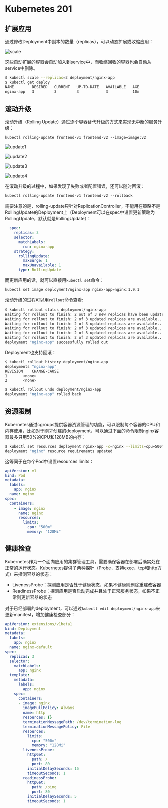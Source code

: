 # Kubernetes 201

## 扩展应用

通过修改Deployment中副本的数量（replicas），可以动态扩展或收缩应用：

![scale](media/scale.png)

这些自动扩展的容器会自动加入到service中，而收缩回收的容器也会自动从service中删除。

```sh
$ kubectl scale --replicas=3 deployment/nginx-app
$ kubectl get deploy
NAME        DESIRED   CURRENT   UP-TO-DATE   AVAILABLE   AGE
nginx-app   3         3         3            3           10m
```

## 滚动升级

滚动升级（Rolling Update）通过逐个容器替代升级的方式来实现无中断的服务升级：

```
kubectl rolling-update frontend-v1 frontend-v2 --image=image:v2
```

![update1](media/update1.png)

![update2](media/update2.png)

![update3](media/update3.png)

![update4](media/update4.png)

在滚动升级的过程中，如果发现了失败或者配置错误，还可以随时回滚：

```
kubectl rolling-update frontend-v1 frontend-v2 --rollback
```

需要注意的是，rolling-update只针对ReplicationController，不能用在策略不是RollingUpdate的Deployment上（Deployment可以在spec中设置更新策略为RollingUpdate，默认就是RollingUpdate）：

```yaml
  spec:
    replicas: 3
    selector:
      matchLabels:
        run: nginx-app
    strategy:
      rollingUpdate:
        maxSurge: 1
        maxUnavailable: 1
      type: RollingUpdate
```

而更新应用的话，就可以直接用`kubectl set`命令：

```sh
kubectl set image deployment/nginx-app nginx-app=nginx:1.9.1
```

滚动升级的过程可以用`rollout`命令查看:

```sh
$ kubectl rollout status deployment/nginx-app
Waiting for rollout to finish: 2 out of 3 new replicas have been updated...
Waiting for rollout to finish: 2 of 3 updated replicas are available...
Waiting for rollout to finish: 2 of 3 updated replicas are available...
Waiting for rollout to finish: 2 of 3 updated replicas are available...
Waiting for rollout to finish: 2 of 3 updated replicas are available...
Waiting for rollout to finish: 2 of 3 updated replicas are available...
deployment "nginx-app" successfully rolled out
```

Deployment也支持回滚：

```sh
$ kubectl rollout history deployment/nginx-app
deployments "nginx-app"
REVISION	CHANGE-CAUSE
1		<none>
2		<none>

$ kubectl rollout undo deployment/nginx-app
deployment "nginx-app" rolled back
```

## 资源限制

Kubernetes通过cgroups提供容器资源管理的功能，可以限制每个容器的CPU和内存使用，比如对于刚才创建的deployment，可以通过下面的命令限制nginx容器最多只用50%的CPU和128MB的内存：

```sh
$ kubectl set resources deployment nginx-app -c=nginx --limits=cpu=500m,memory=128Mi
deployment "nginx" resource requirements updated
```

这等同于在每个Pod中设置resources limits：

```yaml
apiVersion: v1
kind: Pod
metadata:
  labels:
    app: nginx
  name: nginx
spec:
  containers:
    - image: nginx
      name: nginx
      resources:
        limits:
          cpu: "500m"
          memory: "128Mi"
```

## 健康检查

Kubernetes作为一个面向应用的集群管理工具，需要确保容器在部署后确实处在正常的运行状态。Kubernetes提供了两种探针（Probe，支持exec、tcp和http方式）来探测容器的状态：

- LivenessProbe：探测应用是否处于健康状态，如果不健康则删除重建改容器
- ReadinessProbe：探测应用是否启动完成并且处于正常服务状态，如果不正常则更新容器的状态

对于已经部署的deployment，可以通过`kubectl edit deployment/nginx-app`来更新manifest，增加健康检查部分：

```yaml
apiVersion: extensions/v1beta1
kind: Deployment
metadata:
  labels:
    app: nginx
  name: nginx-default
spec:
  replicas: 3
  selector:
    matchLabels:
      app: nginx
  template:
    metadata:
      labels:
        app: nginx
    spec:
      containers:
      - image: nginx
        imagePullPolicy: Always
        name: http
        resources: {}
        terminationMessagePath: /dev/termination-log
        terminationMessagePolicy: File
        resources:
          limits:
            cpu: "500m"
            memory: "128Mi"
        livenessProbe:
          httpGet:
            path: /
            port: 80
          initialDelaySeconds: 15
          timeoutSeconds: 1
        readinessProbe:
          httpGet:
            path: /ping
            port: 80
          initialDelaySeconds: 5
          timeoutSeconds: 1
```

